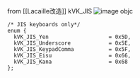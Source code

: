 
from [[Lacaille改造]]
kVK_JIS
![image](https://gyazo.com/177e100152315d6cf8cfb10cb72f80e8/thumb/1000)
objc

```
/* JIS keyboards only*/
enum {
  kVK_JIS_Yen                   = 0x5D,
  kVK_JIS_Underscore            = 0x5E,
  kVK_JIS_KeypadComma           = 0x5F,
  kVK_JIS_Eisu                  = 0x66,
  kVK_JIS_Kana                  = 0x68
};
```

